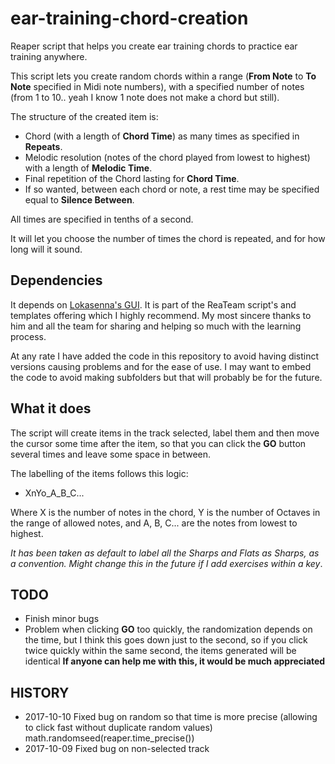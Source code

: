 # ear-training-chord-creation

Reaper script that helps you create ear training chords to practice ear training anywhere.

This script lets you create random chords within a range (**From Note** to **To Note** specified in Midi note numbers), with a specified number of notes (from 1 to 10.. yeah I know 1 note does not make a chord but still).

The structure of the created item is:
- Chord (with a length of **Chord Time**) as many times as specified in **Repeats**.
- Melodic resolution (notes of the chord played from lowest to highest) with a length of **Melodic Time**. 
- Final repetition of the Chord lasting for **Chord Time**.
- If so wanted, between each chord or note, a rest time may be specified equal to **Silence Between**.

All times are specified in tenths of a second.

It will let you choose the number of times the chord is repeated, and for how long will it sound.

## Dependencies

It depends on [Lokasenna's GUI](https://github.com/ReaTeam/ReaScripts-Templates/tree/master/GUI/Lokasenna_GUI). It is part of the ReaTeam script's and templates offering which I highly recommend. My most sincere thanks to him and all the team for sharing and helping so much with the learning process.

At any rate I have added the code in this repository to avoid having distinct versions causing problems and for the ease of use. I may want to embed the code to avoid making subfolders but that will probably be for the future.

## What it does

The script will create items in the track selected, label them and then move the cursor some time after the item, so that you can click the **GO** button several times and leave some space in between.

The labelling of the items follows this logic:
- XnYo_A_B_C...

Where X is the number of notes in the chord, Y is the number of Octaves in the range of allowed notes, and A, B, C... are the notes from lowest to highest.

*It has been taken as default to label all the Sharps and Flats as Sharps, as a convention. Might change this in the future if I add exercises within a key*.

## TODO

- Finish minor bugs 
- Problem when clicking **GO** too quickly, the randomization depends on the time, but I think this goes down just to the second, so if you click twice quickly within the same second, the items generated will be identical **If anyone can help me with this, it would be much appreciated**

## HISTORY

- 2017-10-10 Fixed bug on random so that time is more precise (allowing to click fast without duplicate random values) math.randomseed(reaper.time_precise()) 
- 2017-10-09 Fixed bug on non-selected track